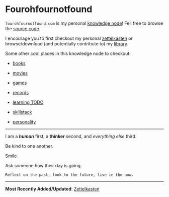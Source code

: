 # Fourohfournotfound

`fourohfournotfound.com` is my personal [knowledge
node](https://github.com/afkworks/spec/tree/master/kn)! Fell free to
browse the [source code](https://github.com/oglinuk/fourohfournotfound).

I encourage you to first checkout my personal
[zettelkasten](https://zet.fourohfournotfound.com) or browse/download
(and potentially contribute to) my
[library](https://library.fourohfournotfound.com).

Some other cool places in this knowledge node to checkout:

* [books](books)
* [movies](movies)
* [games](games)
* [records](records)

* [learning TODO](learning-todo)
* [skillstack](skillstack)
* [personality](personality)

---

I am a ***human*** first, a **thinker** second, and *everything else*
third.

Be kind to one another.

Smile. 

Ask someone how their day is going.

`Reflect on the past, look to the future, live in the now.`

---

**Most Recently Added/Updated**:
[Zettelkasten](https://zet.fourohfournotfound.com)
